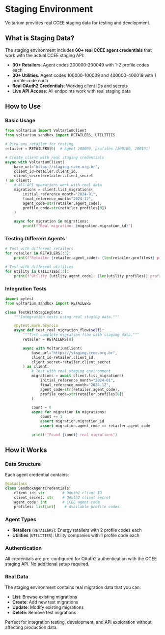 # Staging Environment

Voltarium provides real CCEE staging data for testing and development.

## What is Staging Data?

The staging environment includes **60+ real CCEE agent credentials** that work with the actual CCEE staging API:

- **30+ Retailers**: Agent codes 200000-200049 with 1-2 profile codes each
- **30+ Utilities**: Agent codes 100000-100009 and 400000-400019 with 1 profile code each
- **Real OAuth2 Credentials**: Working client IDs and secrets
- **Live API Access**: All endpoints work with real staging data

## How to Use

### Basic Usage

```python
from voltarium import VoltariumClient
from voltarium.sandbox import RETAILERS, UTILITIES

# Pick any retailer for testing
retailer = RETAILERS[0]  # Agent 200000, profiles [200100, 200101]

# Create client with real staging credentials
async with VoltariumClient(
    base_url="https://staging.ccee.org.br",
    client_id=retailer.client_id,
    client_secret=retailer.client_secret
) as client:
    # All API operations work with real data
    migrations = client.list_migrations(
        initial_reference_month="2024-01",
        final_reference_month="2024-12",
        agent_code=str(retailer.agent_code),
        profile_code=str(retailer.profiles[0])
    )

    async for migration in migrations:
        print(f"Real migration: {migration.migration_id}")
```

### Testing Different Agents

```python
# Test with different retailers
for retailer in RETAILERS[:3]:
    print(f"Retailer {retailer.agent_code}: {len(retailer.profiles)} profiles")

# Test with different utilities
for utility in UTILITIES[:3]:
    print(f"Utility {utility.agent_code}: {len(utility.profiles)} profiles")
```

### Integration Tests

```python
import pytest
from voltarium.sandbox import RETAILERS

class TestWithStagingData:
    """Integration tests using real staging data."""

    @pytest.mark.asyncio
    async def test_real_migration_flow(self):
        """Test complete migration flow with staging data."""
        retailer = RETAILERS[0]

        async with VoltariumClient(
            base_url="https://staging.ccee.org.br",
            client_id=retailer.client_id,
            client_secret=retailer.client_secret
        ) as client:
            # Test with real staging environment
            migrations = await client.list_migrations(
                initial_reference_month="2024-01",
                final_reference_month="2024-12",
                agent_code=str(retailer.agent_code),
                profile_code=str(retailer.profiles[0])
            )

            count = 0
            async for migration in migrations:
                count += 1
                assert migration.migration_id
                assert migration.agent_code == retailer.agent_code

            print(f"Found {count} real migrations")
```

## How it Works

### Data Structure

Each agent credential contains:

```python
@dataclass
class SandboxAgentCredentials:
    client_id: str        # OAuth2 client ID
    client_secret: str    # OAuth2 client secret
    agent_code: int       # CCEE agent code
    profiles: list[int]    # Available profile codes
```

### Agent Types

- **Retailers** (`RETAILERS`): Energy retailers with 2 profile codes each
- **Utilities** (`UTILITIES`): Utility companies with 1 profile code each

### Authentication

All credentials are pre-configured for OAuth2 authentication with the CCEE staging API. No additional setup required.

### Real Data

The staging environment contains real migration data that you can:

- **List**: Browse existing migrations
- **Create**: Add new test migrations
- **Update**: Modify existing migrations
- **Delete**: Remove test migrations

Perfect for integration testing, development, and API exploration without affecting production data.
